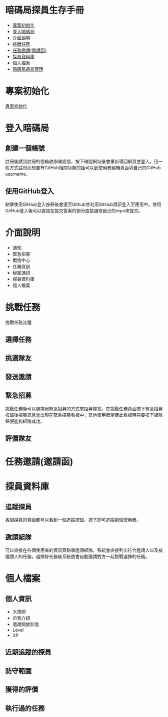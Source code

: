 # 暗碼局探員生存手冊
 * [專案初始化](#專案初始化)
 * [登入暗碼局](#登入暗碼局)
 * [介面說明](#介面說明)
 * [挑戰任務](#挑戰任務)
 * [任務邀請(邀請函)](#任務邀請(邀請函))
 * [探員資料庫](#探員資料庫)
 * [個人檔案](#個人檔案)
 * [暗碼局品質管理](#暗碼局品質管理)
 
# 專案初始化
 [專案初始化](README.md)
# 登入暗碼局
## 創建一個帳號
註冊後請到註冊的信箱收取確認信，按下確認網址後會重新導回網頁並登入。用一般方式註冊而想要有GitHub相關功能的話可以到使用者編輯頁面填自己的GitHub username。
## 使用GitHub登入
點擊使用GitHub登入按鈕後會連至Github並利用GitHub資訊登入至應用中。使用GitHub登入後可以直接在提交答案的部分直接選取自己的repo來提交。
# 介面說明
- 通知
- 緊急招募
- 戰情中心
- 任務資訊
- 秘密通訊
- 探員資料庫
- 個人檔案

# 挑戰任務
挑戰任務流程
## 選擇任務

## 挑選隊友

## 發送邀請

## 緊急招募
挑戰任務後可以選擇用緊急招募的方式來招募隊友。在挑戰任務頁面按下緊急招募按鈕後招募訊息會出現在緊急招募看板中，其他使用者瀏覽此看板時只要按下組隊鈕便能夠組隊成功。
## 評價隊友

# 任務邀請(邀請函)

# 探員資料庫
## 追蹤探員
各個探員的頁面都可以看到一個追蹤按鈕，按下即可追蹤那個使用者。
## 邀請組隊
可以直接在各個使用者的資訊頁點擊邀請組隊，系統會直接列出符合邀請人以及被邀請人的任務，選擇好任務後系統便會自動邀請對方一起挑戰選擇的任務。
# 個人檔案
## 個人資訊
- 大頭照
- 自我介紹
- 邀請開放狀態
- Level
- XP
## 近期追蹤的探員
## 防守範圍
## 獲得的評價
## 執行過的任務

